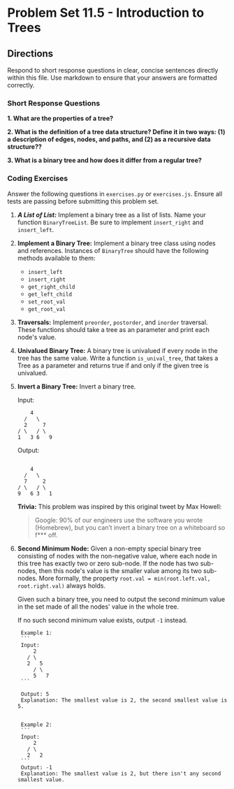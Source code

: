 # Problem Set 11.5 - Introduction to Trees

## Directions
Respond to short response questions in clear, concise sentences directly within this file. Use markdown to ensure that your answers are formatted correctly.

### Short Response Questions
**1. What are the properties of a tree?**

**2. What is the definition of a tree data structure? Define it in two ways: (1) a description of edges, nodes, and paths, and (2) as a recursive data structure??**

**3. What is a binary tree and how does it differ from a regular tree?**

### Coding Exercises
Answer the following questions in `exercises.py` or `exercises.js`. Ensure all tests are passing before submitting this problem set.

1. **_A List of List:_** Implement a binary tree as a list of lists. Name your function `BinaryTreeList`. Be sure to implement `insert_right` and `insert_left`.

2. **Implement a Binary Tree:** Implement a binary tree class using nodes and references. Instances of `BinaryTree` should have the following methods available to them:
   - `insert_left`
   - `insert_right`
   - `get_right_child`
   - `get_left_child`
   - `set_root_val`
   - `get_root_val`

3. **Traversals:** Implement `preorder`, `postorder`, and `inorder` traversal. These functions should take a tree as an parameter and print each node's value.

4. **Univalued Binary Tree:** A binary tree is univalued if every node in the tree has the same value. Write a function `is_unival_tree`, that takes a Tree as a parameter and returns true if and only if the given tree is univalued.

5. **Invert a Binary Tree:** Invert a binary tree.

    Input:
      ```
          4
        /   \
        2     7
      / \   / \
      1   3 6   9
      ```

      Output:
      ```

          4
        /   \
        7     2
      / \   / \
      9   6 3   1
      ```

      **Trivia:**
      This problem was inspired by this original tweet by Max Howell:

      > Google: 90% of our engineers use the software you wrote (Homebrew), but you can’t invert a binary tree on a whiteboard so f*** off.

6. **Second Minimum Node:** Given a non-empty special binary tree consisting of nodes with the non-negative value, where each node in this tree has exactly two or zero sub-node. If the node has two sub-nodes, then this node's value is the smaller value among its two sub-nodes. More formally, the property `root.val = min(root.left.val, root.right.val)` always holds.

      Given such a binary tree, you need to output the second minimum value in the set made of all the nodes' value in the whole tree.

      If no such second minimum value exists, output `-1` instead.

        Example 1:
        ```
        Input:
            2
          / \
          2   5
            / \
            5   7
        ```

        Output: 5
        Explanation: The smallest value is 2, the second smallest value is 5.


        Example 2:
        ```
        Input:
            2
          / \
          2   2
        ```
        Output: -1
        Explanation: The smallest value is 2, but there isn't any second smallest value.
